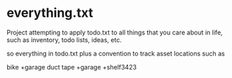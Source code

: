 # everything.txt
Project attempting to apply todo.txt to all things that you care about in life, such as inventory, todo lists, ideas, etc.


so everything in todo.txt plus a convention to track asset locations such as

bike +garage
duct tape +garage +shelf3423

